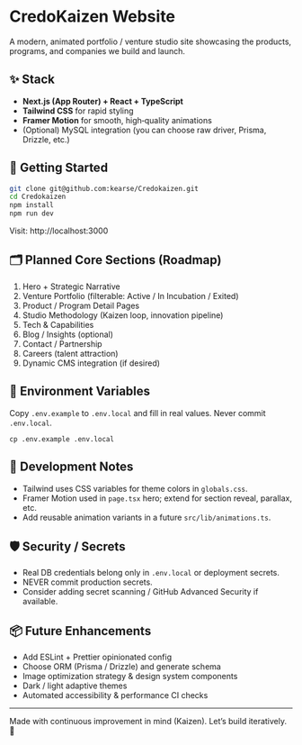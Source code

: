 # CredoKaizen Website

A modern, animated portfolio / venture studio site showcasing the products, programs, and companies we build and launch.

## ✨ Stack

- **Next.js (App Router) + React + TypeScript**
- **Tailwind CSS** for rapid styling
- **Framer Motion** for smooth, high‑quality animations
- (Optional) MySQL integration (you can choose raw driver, Prisma, Drizzle, etc.)

## 🚀 Getting Started

```bash
git clone git@github.com:kearse/Credokaizen.git
cd Credokaizen
npm install
npm run dev
```

Visit: http://localhost:3000

## 🗂 Planned Core Sections (Roadmap)

1. Hero + Strategic Narrative
2. Venture Portfolio (filterable: Active / In Incubation / Exited)
3. Product / Program Detail Pages
4. Studio Methodology (Kaizen loop, innovation pipeline)
5. Tech & Capabilities
6. Blog / Insights (optional)
7. Contact / Partnership
8. Careers (talent attraction)
9. Dynamic CMS integration (if desired)

## 🔐 Environment Variables

Copy `.env.example` to `.env.local` and fill in real values. Never commit `.env.local`.

```
cp .env.example .env.local
```

## 🧪 Development Notes

- Tailwind uses CSS variables for theme colors in `globals.css`.
- Framer Motion used in `page.tsx` hero; extend for section reveal, parallax, etc.
- Add reusable animation variants in a future `src/lib/animations.ts`.

## 🛡 Security / Secrets

- Real DB credentials belong only in `.env.local` or deployment secrets.
- NEVER commit production secrets.
- Consider adding secret scanning / GitHub Advanced Security if available.

## 📦 Future Enhancements

- Add ESLint + Prettier opinionated config
- Choose ORM (Prisma / Drizzle) and generate schema
- Image optimization strategy & design system components
- Dark / light adaptive themes
- Automated accessibility & performance CI checks

---

Made with continuous improvement in mind (Kaizen). Let’s build iteratively. 🚧
